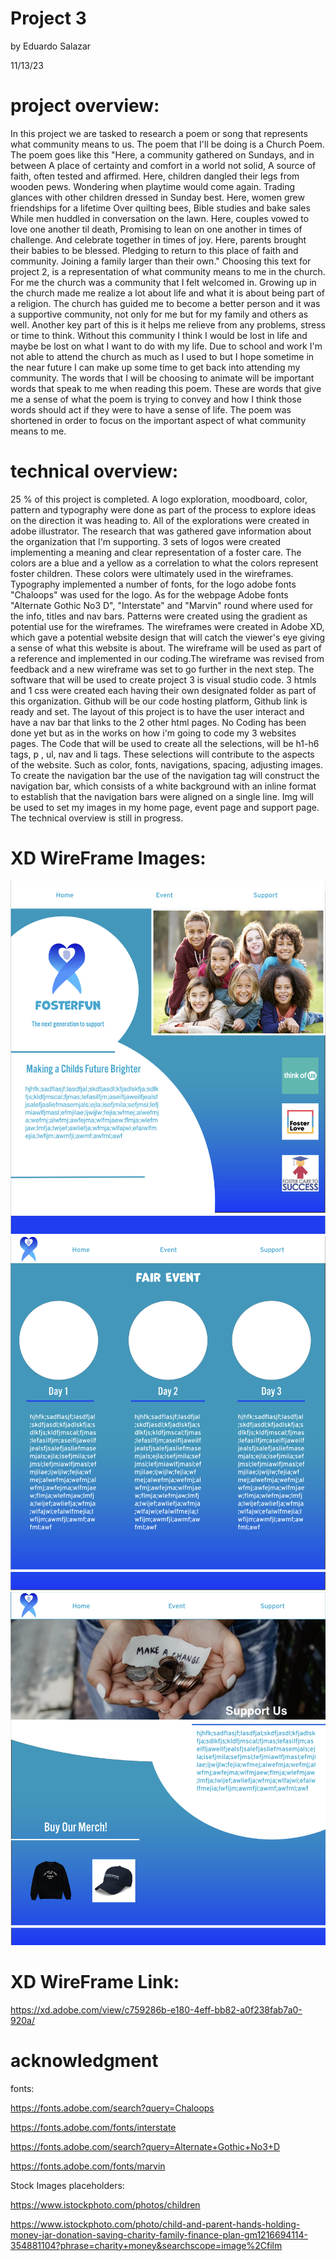 # Project 3


by Eduardo Salazar

11/13/23


# project overview:


In this project we are tasked to research a poem or song that represents what community means to us. The poem that I'll be doing is a Church Poem. The poem goes like this "Here, a community gathered on Sundays, and in between A place of certainty and comfort in a world not solid, A source of faith, often tested and affirmed. Here, children dangled their legs from wooden pews. Wondering when playtime would come again. Trading glances with other children dressed in Sunday best. Here, women grew friendships for a lifetime Over quilting bees, Bible studies and bake sales While men huddled in conversation on the lawn. Here, couples vowed to love one another til death, Promising to lean on one another in times of challenge. And celebrate together in times of joy. Here, parents brought their babies to be blessed. Pledging to return to this place of faith and community. Joining a family larger than their own." Choosing this text for project 2, is a representation of what community means to me in the church. For me the church was a community that I felt welcomed in. Growing up in the church made me realize a lot about life and what it is about being part of a religion. The church has guided me to become a better person and it was a supportive community, not only for me but for my family and others as well. Another key part of this is it helps me relieve from any problems, stress or time to think. Without this community I think I would be lost in life and maybe be lost on what I want to do with my life. Due to school and work I'm not able to attend the church as much as I used to but I hope sometime in the near future I can make up some time to get back into attending my community. The words that I will be choosing to animate will be important words that speak to me when reading this poem. These are words that give me a sense of what the poem is trying to convey and how I think those words should act if they were to have a sense of life. The poem was shortened in order to focus on the important aspect of what community means to me.



# technical overview:

25 % of this project is completed. A logo exploration, moodboard, color, pattern and typography were done as part of the process to explore ideas on the direction it was heading to. All of the explorations were created in adobe illustrator. The research that was gathered gave information about the organization that I'm supporting. 3 sets of logos were created implementing a meaning and clear representation of a foster care. The colors are a blue and a yellow as a correlation to what the colors represent foster children. These colors were ultimately used in the wireframes. Typography implemented a number of fonts, for the logo adobe fonts "Chaloops" was used for the logo. As for the webpage Adobe fonts "Alternate Gothic No3 D", "Interstate" and "Marvin" round where used for the info, titles and nav bars. Patterns were created using the gradient as potential use for the wireframes. The wireframes were created in Adobe XD, which gave a potential website design that will catch the viewer's eye giving a sense of what this website is about. The wireframe will be used as part of a reference and implemented in our coding.The wireframe was revised from feedback and a new wireframe was set to go further in the next step. The software that will be used to create project 3 is visual studio code. 3 htmls and 1 css were created each having their own designated folder as part of this organization. Github will be our code hosting platform, Github link is ready and set. The layout of this project is to have the user interact and have a nav bar that links to the 2 other html pages. No Coding has been done yet but as in the works on how i'm going to code my 3 websites pages. The Code that will be used to create all the selections, will be h1-h6 tags, p , ul, nav and li tags. These selections will contribute to the aspects of the website. Such as color, fonts, navigations, spacing, adjusting images. To create the navigation bar the use of the navigation tag will construct the navigation bar, which consists of a white background with an inline format to establish that the navigation bars were aligned on a single line. Img will be used to set my images in my home page, event page and support page. The technical overview is still in progress. 



# XD WireFrame Images:

![Wireframes](images/XD%20Wireframe1.png)
![Wireframes](images/XD%20WireFrame2.png)
![Wireframes](images/XD%20WireFrame3.png)


# XD WireFrame Link:


https://xd.adobe.com/view/c759286b-e180-4eff-bb82-a0f238fab7a0-920a/ 





# acknowledgment

fonts:

https://fonts.adobe.com/search?query=Chaloops

https://fonts.adobe.com/fonts/interstate

https://fonts.adobe.com/search?query=Alternate+Gothic+No3+D

https://fonts.adobe.com/fonts/marvin


Stock Images placeholders:

https://www.istockphoto.com/photos/children

https://www.istockphoto.com/photo/child-and-parent-hands-holding-money-jar-donation-saving-charity-family-finance-plan-gm1216694114-354881104?phrase=charity+money&searchscope=image%2Cfilm 











